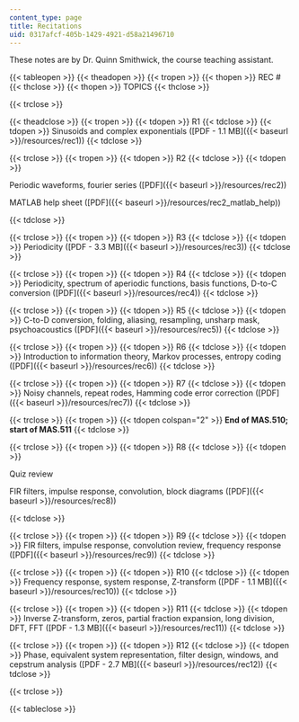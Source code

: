 ```yaml
---
content_type: page
title: Recitations
uid: 0317afcf-405b-1429-4921-d58a21496710
---
```


These notes are by Dr. Quinn Smithwick, the course teaching assistant.

{{< tableopen >}}
{{< theadopen >}}
{{< tropen >}}
{{< thopen >}}
REC #
{{< thclose >}}
{{< thopen >}}
TOPICS
{{< thclose >}}

{{< trclose >}}

{{< theadclose >}}
{{< tropen >}}
{{< tdopen >}}
R1
{{< tdclose >}}
{{< tdopen >}}
Sinusoids and complex exponentials ([PDF - 1.1 MB]({{< baseurl >}}/resources/rec1))
{{< tdclose >}}

{{< trclose >}}
{{< tropen >}}
{{< tdopen >}}
R2
{{< tdclose >}}
{{< tdopen >}}


Periodic waveforms, fourier series ([PDF]({{< baseurl >}}/resources/rec2))

MATLAB help sheet ([PDF]({{< baseurl >}}/resources/rec2_matlab_help))


{{< tdclose >}}

{{< trclose >}}
{{< tropen >}}
{{< tdopen >}}
R3
{{< tdclose >}}
{{< tdopen >}}
Periodicity ([PDF - 3.3 MB]({{< baseurl >}}/resources/rec3))
{{< tdclose >}}

{{< trclose >}}
{{< tropen >}}
{{< tdopen >}}
R4
{{< tdclose >}}
{{< tdopen >}}
Periodicity, spectrum of aperiodic functions, basis functions, D-to-C conversion ([PDF]({{< baseurl >}}/resources/rec4))
{{< tdclose >}}

{{< trclose >}}
{{< tropen >}}
{{< tdopen >}}
R5
{{< tdclose >}}
{{< tdopen >}}
C-to-D conversion, folding, aliasing, resampling, unsharp mask, psychoacoustics ([PDF]({{< baseurl >}}/resources/rec5))
{{< tdclose >}}

{{< trclose >}}
{{< tropen >}}
{{< tdopen >}}
R6
{{< tdclose >}}
{{< tdopen >}}
Introduction to information theory, Markov processes, entropy coding ([PDF]({{< baseurl >}}/resources/rec6))
{{< tdclose >}}

{{< trclose >}}
{{< tropen >}}
{{< tdopen >}}
R7
{{< tdclose >}}
{{< tdopen >}}
Noisy channels, repeat rodes, Hamming code error correction ([PDF]({{< baseurl >}}/resources/rec7))
{{< tdclose >}}

{{< trclose >}}
{{< tropen >}}
{{< tdopen colspan="2" >}}
**End of MAS.510; start of MAS.511**
{{< tdclose >}}

{{< trclose >}}
{{< tropen >}}
{{< tdopen >}}
R8
{{< tdclose >}}
{{< tdopen >}}


Quiz review

FIR filters, impulse response, convolution, block diagrams ([PDF]({{< baseurl >}}/resources/rec8))


{{< tdclose >}}

{{< trclose >}}
{{< tropen >}}
{{< tdopen >}}
R9
{{< tdclose >}}
{{< tdopen >}}
FIR filters, impulse response, convolution review, frequency response ([PDF]({{< baseurl >}}/resources/rec9))
{{< tdclose >}}

{{< trclose >}}
{{< tropen >}}
{{< tdopen >}}
R10
{{< tdclose >}}
{{< tdopen >}}
Frequency response, system response, Z-transform ([PDF - 1.1 MB]({{< baseurl >}}/resources/rec10))
{{< tdclose >}}

{{< trclose >}}
{{< tropen >}}
{{< tdopen >}}
R11
{{< tdclose >}}
{{< tdopen >}}
Inverse Z-transform, zeros, partial fraction expansion, long division, DFT, FFT ([PDF - 1.3 MB]({{< baseurl >}}/resources/rec11))
{{< tdclose >}}

{{< trclose >}}
{{< tropen >}}
{{< tdopen >}}
R12
{{< tdclose >}}
{{< tdopen >}}
Phase, equivalent system representation, filter design, windows, and cepstrum analysis ([PDF - 2.7 MB]({{< baseurl >}}/resources/rec12))
{{< tdclose >}}

{{< trclose >}}

{{< tableclose >}}